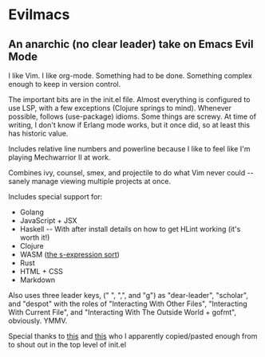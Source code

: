 # Evilmacs
## An anarchic (no clear leader) take on Emacs Evil Mode
I like Vim. I like org-mode. Something had to be done. Something complex enough to keep in version control.

The important bits are in the init.el file. Almost everything is configured to use LSP, with a few exceptions (Clojure springs to mind). Whenever possible, follows (use-package) idioms. Some things are screwy. At time of writing, I don't know if Erlang mode works, but it once did, so at least this has historic value.

Includes relative line numbers and powerline because I like to feel like I'm playing Mechwarrior II at work.

Combines ivy, counsel, smex, and projectile to do what Vim never could -- sanely manage viewing multiple projects at once.

Includes special support for:
* Golang
* JavaScript + JSX
* Haskell -- With after install details on how to get HLint working (it's worth it!)
* Clojure
* WASM ([the s-expression sort](https://developer.mozilla.org/en-US/docs/WebAssembly/Understanding_the_text_format))
* Rust
* HTML + CSS
* Markdown

Also uses three leader keys, (" ", ",", and "g") as "dear-leader", "scholar", and "despot" with the roles of "Interacting With Other Files", "Interacting With Current File", and "Interacting With The Outside World + gofmt", obviously. YMMV.

Special thanks to [this](https://sam217pa.github.io/2016/09/02/how-to-build-your-own-spacemacs/) and [this](https://jamiecollinson.com/blog/my-emacs-config/) who I apparently copied/pasted enough from to shout out in the top level of init.el
